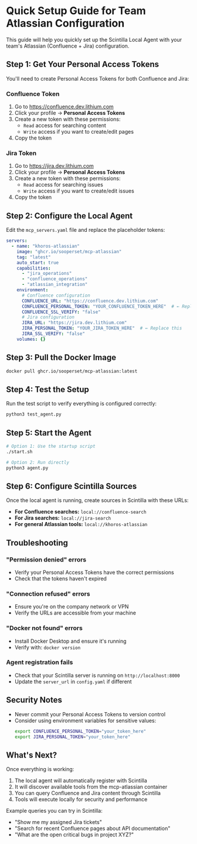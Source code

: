 # Quick Setup Guide for Team Atlassian Configuration

This guide will help you quickly set up the Scintilla Local Agent with your team's Atlassian (Confluence + Jira) configuration.

## Step 1: Get Your Personal Access Tokens

You'll need to create Personal Access Tokens for both Confluence and Jira:

### Confluence Token
1. Go to https://confluence.dev.lithium.com
2. Click your profile → **Personal Access Tokens**
3. Create a new token with these permissions:
   - `Read` access for searching content
   - `Write` access if you want to create/edit pages
4. Copy the token

### Jira Token  
1. Go to https://jira.dev.lithium.com
2. Click your profile → **Personal Access Tokens**
3. Create a new token with these permissions:
   - `Read` access for searching issues
   - `Write` access if you want to create/edit issues
4. Copy the token

## Step 2: Configure the Local Agent

Edit the `mcp_servers.yaml` file and replace the placeholder tokens:

```yaml
servers:
  - name: "khoros-atlassian"
    image: "ghcr.io/sooperset/mcp-atlassian"
    tag: "latest"
    auto_start: true
    capabilities:
      - "jira_operations"
      - "confluence_operations"
      - "atlassian_integration"
    environment:
      # Confluence configuration
      CONFLUENCE_URL: "https://confluence.dev.lithium.com"
      CONFLUENCE_PERSONAL_TOKEN: "YOUR_CONFLUENCE_TOKEN_HERE"  # ← Replace this
      CONFLUENCE_SSL_VERIFY: "false"
      # Jira configuration  
      JIRA_URL: "https://jira.dev.lithium.com"
      JIRA_PERSONAL_TOKEN: "YOUR_JIRA_TOKEN_HERE"  # ← Replace this
      JIRA_SSL_VERIFY: "false"
    volumes: {}
```

## Step 3: Pull the Docker Image

```bash
docker pull ghcr.io/sooperset/mcp-atlassian:latest
```

## Step 4: Test the Setup

Run the test script to verify everything is configured correctly:

```bash
python3 test_agent.py
```

## Step 5: Start the Agent

```bash
# Option 1: Use the startup script
./start.sh

# Option 2: Run directly
python3 agent.py
```

## Step 6: Configure Scintilla Sources

Once the local agent is running, create sources in Scintilla with these URLs:

- **For Confluence searches:** `local://confluence-search`
- **For Jira searches:** `local://jira-search`  
- **For general Atlassian tools:** `local://khoros-atlassian`

## Troubleshooting

### "Permission denied" errors
- Verify your Personal Access Tokens have the correct permissions
- Check that the tokens haven't expired

### "Connection refused" errors  
- Ensure you're on the company network or VPN
- Verify the URLs are accessible from your machine

### "Docker not found" errors
- Install Docker Desktop and ensure it's running
- Verify with: `docker version`

### Agent registration fails
- Check that your Scintilla server is running on `http://localhost:8000`
- Update the `server_url` in `config.yaml` if different

## Security Notes

- Never commit your Personal Access Tokens to version control
- Consider using environment variables for sensitive values:
  ```bash
  export CONFLUENCE_PERSONAL_TOKEN="your_token_here"
  export JIRA_PERSONAL_TOKEN="your_token_here"
  ```

## What's Next?

Once everything is working:

1. The local agent will automatically register with Scintilla
2. It will discover available tools from the mcp-atlassian container
3. You can query Confluence and Jira content through Scintilla
4. Tools will execute locally for security and performance

Example queries you can try in Scintilla:
- "Show me my assigned Jira tickets"
- "Search for recent Confluence pages about API documentation"
- "What are the open critical bugs in project XYZ?" 